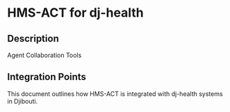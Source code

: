 # HMS-ACT for dj-health

## Description

Agent Collaboration Tools

## Integration Points

This document outlines how HMS-ACT is integrated with dj-health systems in Djibouti.
